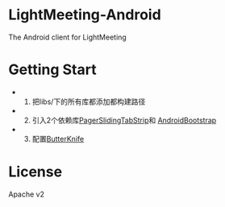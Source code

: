 LightMeeting-Android
===

The Android client for LightMeeting


Getting Start
===

- 1. 把libs/下的所有库都添加都构建路径
- 2. 引入2个依赖库[PagerSlidingTabStrip](https://github.com/astuetz/PagerSlidingTabStrip)和 [AndroidBootstrap](https://github.com/AndroidBootstrap/android-bootstrap)
- 3. 配置[ButterKnife](https://github.com/JakeWharton/butterknife)

License
===

Apache v2
